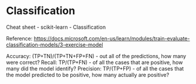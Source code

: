 # Classification
Cheat sheet - scikit-learn - Classification

Reference: https://docs.microsoft.com/en-us/learn/modules/train-evaluate-classification-models/3-exercise-model





Accuracy: (TP+TN)/(TP+TN+FP+FN) - out all of the predictions, how many were correct?
Recall: TP/(TP+FN) - of all the cases that are positive, how many did the model identify?
Precision: TP/(TP+FP) - of all the cases that the model predicted to be positive, how many actually are positive?
